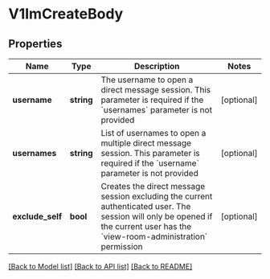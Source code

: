 # V1ImCreateBody

## Properties
Name | Type | Description | Notes
------------ | ------------- | ------------- | -------------
**username** | **string** | The username to open a direct message session. This parameter is required if the &#x60;usernames&#x60; parameter is not provided | [optional] 
**usernames** | **string** | List of usernames to open a multiple direct message session. This parameter is required if the &#x60;username&#x60; parameter is not provided | [optional] 
**exclude_self** | **bool** | Creates the direct message session excluding the current authenticated user. The session will only be opened if the current user has the &#x60;view-room-administration&#x60; permission | [optional] 

[[Back to Model list]](../../README.md#documentation-for-models) [[Back to API list]](../../README.md#documentation-for-api-endpoints) [[Back to README]](../../README.md)


